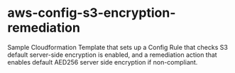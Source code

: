 # aws-config-s3-encryption-remediation
Sample Cloudformation Template that sets up a Config Rule that checks S3 default server-side encryption is enabled, and a remediation action that enables default AED256 server side encryption if non-compliant.
